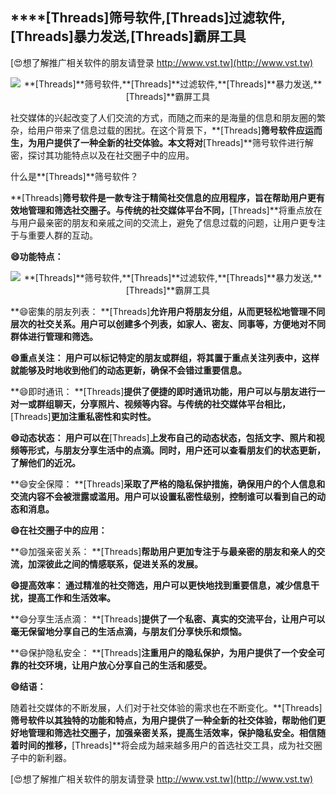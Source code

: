 ## ****[Threads]**筛号软件,**[Threads]**过滤软件,**[Threads]**暴力发送,**[Threads]**霸屏工具**

[😍想了解推广相关软件的朋友请登录 http://www.vst.tw](http://www.vst.tw)

 <center><img src="https://vst.tw/MP4/tuiguang/png/3.png" alt="**[Threads]**筛号软件,**[Threads]**过滤软件,**[Threads]**暴力发送,**[Threads]**霸屏工具"></center>

社交媒体的兴起改变了人们交流的方式，而随之而来的是海量的信息和朋友圈的繁杂，给用户带来了信息过载的困扰。在这个背景下，**[Threads]**筛号软件应运而生，为用户提供了一种全新的社交体验。本文将对**[Threads]**筛号软件进行解密，探讨其功能特点以及在社交圈子中的应用。

什么是**[Threads]**筛号软件？

**[Threads]**筛号软件是一款专注于精简社交信息的应用程序，旨在帮助用户更有效地管理和筛选社交圈子。与传统的社交媒体平台不同，**[Threads]**将重点放在与用户最亲密的朋友和亲戚之间的交流上，避免了信息过载的问题，让用户更专注于与重要人群的互动。

**😄功能特点：**

 <center><img src="https://vst.tw/MP4/tuiguang/png/7.png" alt="**[Threads]**筛号软件,**[Threads]**过滤软件,**[Threads]**暴力发送,**[Threads]**霸屏工具"></center>

**😄密集的朋友列表： **[Threads]**允许用户将朋友分组，从而更轻松地管理不同层次的社交关系。用户可以创建多个列表，如家人、密友、同事等，方便地对不同群体进行管理和筛选。**

**😄重点关注： 用户可以标记特定的朋友或群组，将其置于重点关注列表中，这样就能够及时地收到他们的动态更新，确保不会错过重要信息。**

**😄即时通讯： **[Threads]**提供了便捷的即时通讯功能，用户可以与朋友进行一对一或群组聊天，分享照片、视频等内容。与传统的社交媒体平台相比，**[Threads]**更加注重私密性和实时性。**

**😄动态状态： 用户可以在**[Threads]**上发布自己的动态状态，包括文字、照片和视频等形式，与朋友分享生活中的点滴。同时，用户还可以查看朋友们的状态更新，了解他们的近况。**

**😄安全保障： **[Threads]**采取了严格的隐私保护措施，确保用户的个人信息和交流内容不会被泄露或滥用。用户可以设置私密性级别，控制谁可以看到自己的动态和消息。**

**😄在社交圈子中的应用：**

**😄加强亲密关系： **[Threads]**帮助用户更加专注于与最亲密的朋友和亲人的交流，加深彼此之间的情感联系，促进关系的发展。**

**😄提高效率： 通过精准的社交筛选，用户可以更快地找到重要信息，减少信息干扰，提高工作和生活效率。**

**😄分享生活点滴： **[Threads]**提供了一个私密、真实的交流平台，让用户可以毫无保留地分享自己的生活点滴，与朋友们分享快乐和烦恼。**

**😄保护隐私安全： **[Threads]**注重用户的隐私保护，为用户提供了一个安全可靠的社交环境，让用户放心分享自己的生活和感受。**

**😄结语：**

随着社交媒体的不断发展，人们对于社交体验的需求也在不断变化。**[Threads]**筛号软件以其独特的功能和特点，为用户提供了一种全新的社交体验，帮助他们更好地管理和筛选社交圈子，加强亲密关系，提高生活效率，保护隐私安全。相信随着时间的推移，**[Threads]**将会成为越来越多用户的首选社交工具，成为社交圈子中的新利器。

[😍想了解推广相关软件的朋友请登录 http://www.vst.tw](http://www.vst.tw)




